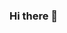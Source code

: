### Hi there 👋

<!--
**fahemanaam/FahemAnaam** is a ✨ _special_ ✨ repository because its `README.md` (this file) appears on your GitHub profile.

Here are some ideas to get you started:

- 🔭 I’m currently working as a Freelancer
- 🌱 I’m currently learning DevOps for QA
- 👯 I’m looking to collaborate on  big projects
- 🤔 I’m looking for help with my projects 
- 💬 Ask me about my linkedin
- 📫 How to reach me: fahemye@mail.ru
- ⚡ Fun fact: ...
-->


